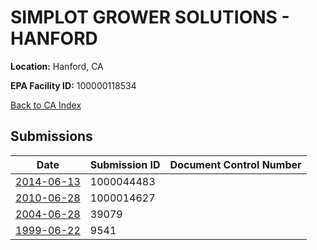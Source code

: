 # SIMPLOT GROWER SOLUTIONS - HANFORD

**Location:** Hanford, CA

**EPA Facility ID:** 100000118534

[Back to CA Index](../../index.md)

## Submissions

| Date | Submission ID | Document Control Number |
|------|--------------|-------------------------|
| [2014-06-13](submissions/1000044483.md) | 1000044483 |  |
| [2010-06-28](submissions/1000014627.md) | 1000014627 |  |
| [2004-06-28](submissions/39079.md) | 39079 |  |
| [1999-06-22](submissions/9541.md) | 9541 |  |
